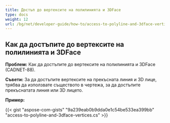 ```yaml
---
title: Достъп до вертексите на полилинията и 3DFace
type: docs
weight: 12
url: /bg/net/developer-guide/how-to/access-to-polyline-and-3dface-vertices/
---
```


## **Как да достъпите до вертексите на полилинията и 3DFace**

**Проблем:** Как да достъпите до вертексите на полилинията и 3DFace (CADNET-88).

**Съвети:** За да достъпите вертексите на прекъсната линия и 3D лице, трябва да използвате съществото в чертежа, за да достъпите прекъснатата линия или 3D лицето.

**Пример:**

{{< gist "aspose-com-gists" "9a239eab0b9dda0e1c54be533ea399bb" "access-to-polyline-and-3dface-vertices.cs" >}}
